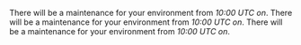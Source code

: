 


There will be a maintenance for your environment from *10:00 UTC on*. There will be a maintenance for your environment from *10:00 UTC on*.  There will be a maintenance for your environment from *10:00 UTC on*.
